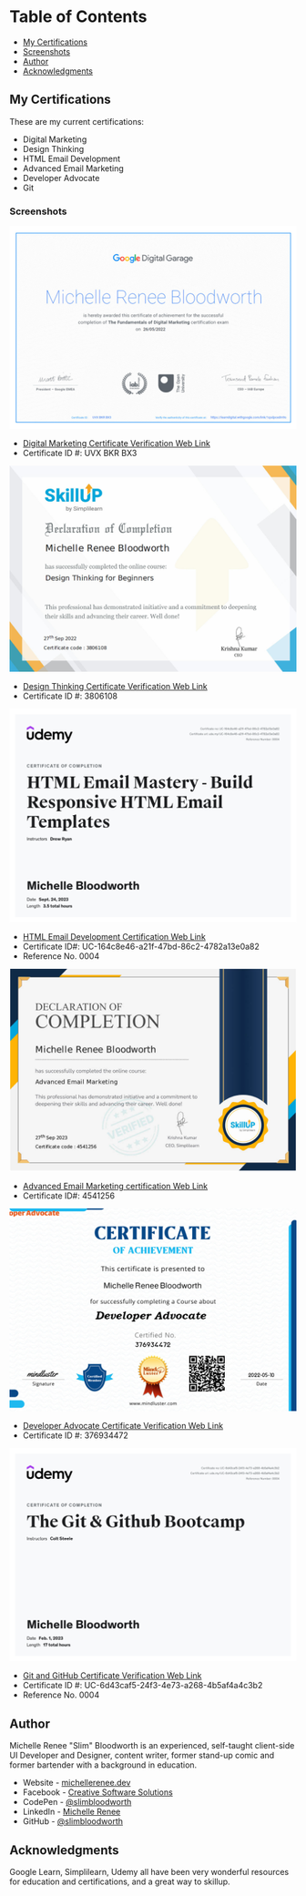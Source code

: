 # Table of Contents

- [My Certifications](#my-certifications)
- [Screenshots](#screenshots)
- [Author](#author)
- [Acknowledgments](#acknowledgments)

## My Certifications

These are my current certifications:

- Digital Marketing
- Design Thinking
- HTML Email Development
- Advanced Email Marketing
- Developer Advocate
- Git

### Screenshots

![Digital Marketing Certification from Google](./img/Digital-Marketing-Cert-05-26-22-J.jpg)

- [Digital Marketing Certificate Verification Web Link](https://learndigital.withgoogle.com/digitalgarage/validate-certificate-code)
- Certificate ID #: UVX BKR BX3

![Design Thinking Basics Certification From SkillUp](./img/Design-Thinking-Cert-09-27-22-J.jpg)

- [Design Thinking Certificate Verification Web Link](https://www.simplilearn.com/skillup-certificate-landing?token=eyJjb3Vyc2VfaWQiOiIxNzgwIiwiY2VydGlmaWNhdGVfdXJsIjoiaHR0cHM6XC9cL2NlcnRpZmljYXRlcy5zaW1wbGljZG4ubmV0XC9zaGFyZVwvdGh1bWJfMzgwNjEwOF8xNjY0MjIyNDA3LnBuZyIsInVzZXJuYW1lIjoiTWljaGVsbGUgUmVuZWUgQmxvb2R3b3J0aCJ9&utm_source=shared-certificate&utm_medium=lms&utm_campaign=shared-certificate-promotion&referrer=https%3A%2F%2Flms.simplilearn.com%2Fcourses%2F4299%2FDesign-Thinking-for-Beginners%2Fcertificate%2Fdownload-skillup&%24web_only=true&_branch_match_id=970406155640884889&_branch_referrer=H4sIAAAAAAAAA8soKSkottLXL87MLcjJ1EssKNDLyczL1k%2FVrwo190kMTTRzKUkCANsQARMlAAAA)
- Certificate ID #: 3806108

![HTML Email Development Certification](./img/HTML-Email-Cert-09-24-23.jpg)

- [HTML Email Development Certification Web Link](https://www.udemy.com/certificate/UC-164c8e46-a21f-47bd-86c2-4782a13e0a82/)
- Certificate ID#: UC-164c8e46-a21f-47bd-86c2-4782a13e0a82
- Reference No. 0004

![Advanced Email Marketing Certification](./img/Advanced-Email-Marketing-Cert-92723.jpg)

- [Advanced Email Marketing certification Web Link](https://www.simplilearn.com/skillup-certificate-landing?token=eyJjb3Vyc2VfaWQiOiI2MDAiLCJjZXJ0aWZpY2F0ZV91cmwiOiJodHRwczpcL1wvY2VydGlmaWNhdGVzLnNpbXBsaWNkbi5uZXRcL3NoYXJlXC90aHVtYl80NTQxMjU2XzE2OTU4Mzc2NjAucG5nIiwidXNlcm5hbWUiOiJNaWNoZWxsZSBSZW5lZSBCbG9vZHdvcnRoIn0%3D&utm_source=shared-certificate&utm_medium=lms&utm_campaign=shared-certificate-promotion&referrer=https%3A%2F%2Flms.simplilearn.com%2Fcourses%2F2515%2FAdvanced-Email-Marketing%2Fcertificate%2Fdownload-skillup&%24web_only=true&_branch_match_id=940039034441098149&_branch_referrer=H4sIAAAAAAAAA8soKSkottLXL87MLcjJ1EssKNDLyczL1k%2FVLzQ0jjAKdyoockkCAI3yetUlAAAA)
- Certificate ID#: 4541256

![Developer Advocate Basics Certification From Mind Luster](./img/Google-Dev-Advocate-Cert-5-10-22-J.jpg)

- [Developer Advocate Certificate Verification Web Link](https://www.mindluster.com/student/certificate/376934472)
- Certificate ID #: 376934472

![Git and GitHub Cerification from Udemy](./img/GitandGitHub-Cert-02-01-23.jpg)

- [Git and GitHub Certificate Verification Web Link](https://www.udemy.com/certificate/UC-6d43caf5-24f3-4e73-a268-4b5af4a4c3b2/)
- Certificate ID #: UC-6d43caf5-24f3-4e73-a268-4b5af4a4c3b2
- Reference No. 0004

## Author

Michelle Renee "Slim" Bloodworth is an experienced, self-taught client-side UI Developer and Designer, content writer, former stand-up comic and former bartender with a background in education.

- Website - [michellerenee.dev](https://michellerenee.dev)
- Facebook - [Creative Software Solutions](https://www.facebook.com/profile.php?id=100073842390690)
- CodePen - [@slimbloodworth](https://codepen.io/slimbloodworth)
- LinkedIn - [Michelle Renee](https://www.linkedin.com/in/michelle-renee-99b455187/)
- GitHub - [@slimbloodworth](https://github.com/SlimBloodworth)

## Acknowledgments

Google Learn, Simplilearn, Udemy all have been very wonderful resources for education and certifications, and a great way to skillup.
